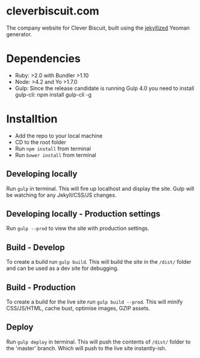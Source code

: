 # cleverbiscuit.com

The company website for Clever Biscuit, built using the [jekyllized](https://github.com/sondr3/generator-jekyllized) Yeoman generator.

# Dependencies

- Ruby: >2.0 with Bundler >1.10
- Node: >4.2 and Yo >1.7.0
- Gulp: Since the release candidate is running Gulp 4.0 you need to install gulp-cli: npm install gulp-cli -g

# Installtion

- Add the repo to your local machine
- CD to the root folder
- Run `npm install` from terminal
- Run `bower install` from terminal

## Developing locally

Run `gulp` in terminal. This will fire up localhost and display the site. Gulp will be watching for any Jekyll/CSS/JS changes.

## Developing locally - Production settings

Run `gulp --prod` to view the site with production settings.

## Build - Develop

To create a build run `gulp build`. This will build the site in the `/dist/` folder and can be used as a dev site for debugging.

## Build - Production

To create a build for the live site run `gulp build --prod`. This will minify CSS/JS/HTML, cache bust, optimise images, GZIP assets.

## Deploy

Run `gulp deploy` in terminal. This will push the contents of `/dist/` folder to the 'master' branch. Which will push to the live site instantly-ish.

